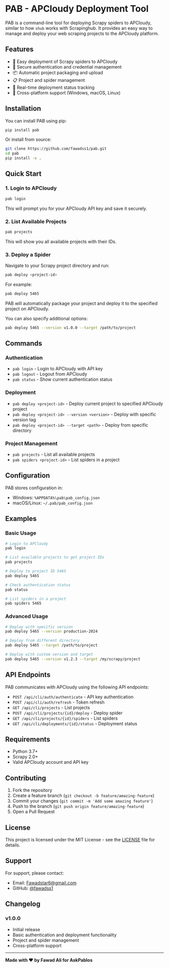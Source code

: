 # PAB - APCloudy Deployment Tool

PAB is a command-line tool for deploying Scrapy spiders to APCloudy, similar to how `shub` works with Scrapinghub. It provides an easy way to manage and deploy your web scraping projects to the APCloudy platform.

## Features

- 🚀 Easy deployment of Scrapy spiders to APCloudy
- 🔐 Secure authentication and credential management
- 📦 Automatic project packaging and upload
- 📋 Project and spider management
- 🔄 Real-time deployment status tracking
- 🌟 Cross-platform support (Windows, macOS, Linux)

## Installation

You can install PAB using pip:

```bash
pip install pab
```

Or install from source:

```bash
git clone https://github.com/fawadss1/pab.git
cd pab
pip install -e .
```

## Quick Start

### 1. Login to APCloudy

```bash
pab login
```

This will prompt you for your APCloudy API key and save it securely.

### 2. List Available Projects

```bash
pab projects
```

This will show you all available projects with their IDs.

### 3. Deploy a Spider

Navigate to your Scrapy project directory and run:

```bash
pab deploy <project-id>
```

For example:
```bash
pab deploy 5465
```

PAB will automatically package your project and deploy it to the specified project on APCloudy.

You can also specify additional options:

```bash
pab deploy 5465 --version v1.0.0 --target /path/to/project
```

## Commands

### Authentication

- `pab login` - Login to APCloudy with API key
- `pab logout` - Logout from APCloudy
- `pab status` - Show current authentication status

### Deployment

- `pab deploy <project-id>` - Deploy current project to specified APCloudy project
- `pab deploy <project-id> --version <version>` - Deploy with specific version tag
- `pab deploy <project-id> --target <path>` - Deploy from specific directory

### Project Management

- `pab projects` - List all available projects
- `pab spiders <project-id>` - List spiders in a project

## Configuration

PAB stores configuration in:
- Windows: `%APPDATA%\pab\pab_config.json`
- macOS/Linux: `~/.pab/pab_config.json`

## Examples

### Basic Usage

```bash
# Login to APCloudy
pab login

# List available projects to get project IDs
pab projects

# Deploy to project ID 5465
pab deploy 5465

# Check authentication status
pab status

# List spiders in a project
pab spiders 5465
```

### Advanced Usage

```bash
# Deploy with specific version
pab deploy 5465 --version production-2024

# Deploy from different directory
pab deploy 5465 --target /path/to/project

# Deploy with custom version and target
pab deploy 5465 --version v1.2.3 --target /my/scrapy/project
```

## API Endpoints

PAB communicates with APCloudy using the following API endpoints:

- `POST /api/cli/auth/authenticate` - API key authentication
- `POST /api/cli/auth/refresh` - Token refresh
- `GET /api/cli/projects` - List projects
- `POST /api/cli/projects/{id}/deploy` - Deploy spider
- `GET /api/cli/projects/{id}/spiders` - List spiders
- `GET /api/cli/deployments/{id}/status` - Deployment status

## Requirements

- Python 3.7+
- Scrapy 2.0+
- Valid APCloudy account and API key

## Contributing

1. Fork the repository
2. Create a feature branch (`git checkout -b feature/amazing-feature`)
3. Commit your changes (`git commit -m 'Add some amazing feature'`)
4. Push to the branch (`git push origin feature/amazing-feature`)
5. Open a Pull Request

## License

This project is licensed under the MIT License - see the [LICENSE](LICENSE) file for details.

## Support

For support, please contact:
- Email: Fawadstar6@gmail.com
- GitHub: [@fawadss1](https://github.com/fawadss1)

## Changelog

### v1.0.0
- Initial release
- Basic authentication and deployment functionality
- Project and spider management
- Cross-platform support

---

**Made with ❤️ by Fawad Ali for AskPablos**
